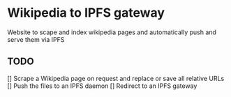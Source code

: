 # Wikipedia to IPFS gateway

Website to scape and index wikipedia pages and automatically push and serve them via IPFS

## TODO

[] Scrape a Wikipedia page on request and replace or save all relative URLs
[] Push the files to an IPFS daemon
[] Redirect to an IPFS gateway